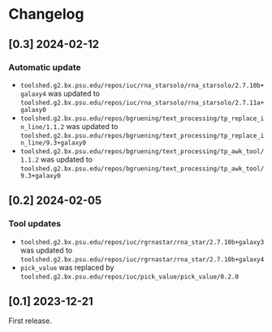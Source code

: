 # Changelog

## [0.3] 2024-02-12

### Automatic update
- `toolshed.g2.bx.psu.edu/repos/iuc/rna_starsolo/rna_starsolo/2.7.10b+galaxy4` was updated to `toolshed.g2.bx.psu.edu/repos/iuc/rna_starsolo/rna_starsolo/2.7.11a+galaxy0`
- `toolshed.g2.bx.psu.edu/repos/bgruening/text_processing/tp_replace_in_line/1.1.2` was updated to `toolshed.g2.bx.psu.edu/repos/bgruening/text_processing/tp_replace_in_line/9.3+galaxy0`
- `toolshed.g2.bx.psu.edu/repos/bgruening/text_processing/tp_awk_tool/1.1.2` was updated to `toolshed.g2.bx.psu.edu/repos/bgruening/text_processing/tp_awk_tool/9.3+galaxy0`

## [0.2] 2024-02-05

### Tool updates
- `toolshed.g2.bx.psu.edu/repos/iuc/rgrnastar/rna_star/2.7.10b+galaxy3` was updated to `toolshed.g2.bx.psu.edu/repos/iuc/rgrnastar/rna_star/2.7.10b+galaxy4`
- `pick_value` was replaced by `toolshed.g2.bx.psu.edu/repos/iuc/pick_value/pick_value/0.2.0`



## [0.1] 2023-12-21

First release.
